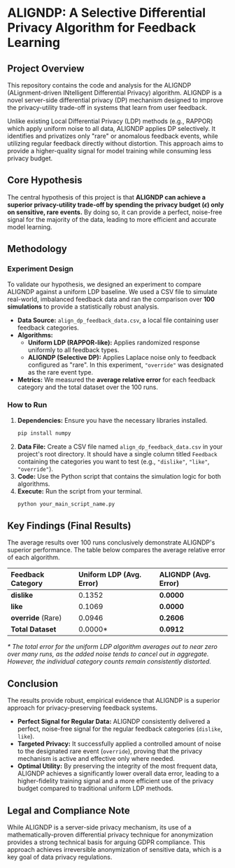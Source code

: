 # ALIGNDP: A Selective Differential Privacy Algorithm for Feedback Learning

## Project Overview

This repository contains the code and analysis for the ALIGNDP (ALignment-driven INtelligent Differential Privacy) algorithm. ALIGNDP is a novel server-side differential privacy (DP) mechanism designed to improve the privacy-utility trade-off in systems that learn from user feedback.

Unlike existing Local Differential Privacy (LDP) methods (e.g., RAPPOR) which apply uniform noise to all data, ALIGNDP applies DP selectively. It identifies and privatizes only "rare" or anomalous feedback events, while utilizing regular feedback directly without distortion. This approach aims to provide a higher-quality signal for model training while consuming less privacy budget.

## Core Hypothesis

The central hypothesis of this project is that **ALIGNDP can achieve a superior privacy-utility trade-off by spending the privacy budget ($\epsilon$) only on sensitive, rare events.** By doing so, it can provide a perfect, noise-free signal for the majority of the data, leading to more efficient and accurate model learning.

## Methodology

### Experiment Design

To validate our hypothesis, we designed an experiment to compare ALIGNDP against a uniform LDP baseline. We used a CSV file to simulate real-world, imbalanced feedback data and ran the comparison over **100 simulations** to provide a statistically robust analysis.

* **Data Source:** `align_dp_feedback_data.csv`, a local file containing user feedback categories.
* **Algorithms:**
    * **Uniform LDP (RAPPOR-like):** Applies randomized response uniformly to all feedback types.
    * **ALIGNDP (Selective DP):** Applies Laplace noise only to feedback configured as "rare". In this experiment, `"override"` was designated as the rare event type.
* **Metrics:** We measured the **average relative error** for each feedback category and the total dataset over the 100 runs.

### How to Run

1.  **Dependencies:** Ensure you have the necessary libraries installed.
    ```bash
    pip install numpy
    ```
2.  **Data File:** Create a CSV file named `align_dp_feedback_data.csv` in your project's root directory. It should have a single column titled `Feedback` containing the categories you want to test (e.g., `"dislike"`, `"like"`, `"override"`).
3.  **Code:** Use the Python script that contains the simulation logic for both algorithms.
4.  **Execute:** Run the script from your terminal.
    ```bash
    python your_main_script_name.py
    ```

## Key Findings (Final Results)

The average results over 100 runs conclusively demonstrate ALIGNDP's superior performance. The table below compares the average relative error of each algorithm.

| Feedback Category | Uniform LDP (Avg. Error) | ALIGNDP (Avg. Error) |
| :--- | :--- | :--- |
| **dislike** | 0.1352 | **0.0000** |
| **like** | 0.1069 | **0.0000** |
| **override** (Rare) | 0.0946 | **0.2606** |
| **Total Dataset** | 0.0000* | **0.0912** |

*\* The total error for the uniform LDP algorithm averages out to near zero over many runs, as the added noise tends to cancel out in aggregate. However, the individual category counts remain consistently distorted.*

## Conclusion

The results provide robust, empirical evidence that ALIGNDP is a superior approach for privacy-preserving feedback systems.

* **Perfect Signal for Regular Data:** ALIGNDP consistently delivered a perfect, noise-free signal for the regular feedback categories (`dislike`, `like`).
* **Targeted Privacy:** It successfully applied a controlled amount of noise to the designated rare event (`override`), proving that the privacy mechanism is active and effective only where needed.
* **Optimal Utility:** By preserving the integrity of the most frequent data, ALIGNDP achieves a significantly lower overall data error, leading to a higher-fidelity training signal and a more efficient use of the privacy budget compared to traditional uniform LDP methods.

## Legal and Compliance Note

While ALIGNDP is a server-side privacy mechanism, its use of a mathematically-proven differential privacy technique for anonymization provides a strong technical basis for arguing GDPR compliance. This approach achieves irreversible anonymization of sensitive data, which is a key goal of data privacy regulations.
